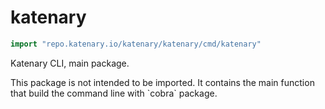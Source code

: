 <!-- Code generated by gomarkdoc. DO NOT EDIT -->

# katenary

```go
import "repo.katenary.io/katenary/katenary/cmd/katenary"
```

Katenary CLI, main package.

This package is not intended to be imported. It contains the main function that build the command line with \`cobra\` package.

